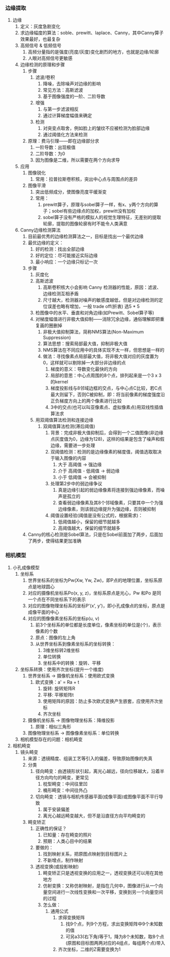 ### 边缘提取
1. 边缘
    1. 定义：灰度急剧变化
    2. 求边缘幅度的算法：soble、prewitt、laplace、Canny，其中Canny算子效果最好，也最复杂
    3. 高频信号 & 低频信号
        1. 高频分量指的是强度(亮度/灰度)变化剧烈的地方，也就是边缘/轮廓
        2. 人眼对高频信号更敏感
    4. 边缘检测的原理和步骤
        1. 步骤
            1. 滤波/卷积
                1. 降噪，去除噪声对边缘的影响
                2. 常见方法：高斯滤波
                3. 基于图像强度的一阶、二阶导数
            2. 增强
                1. 与第一步滤波相反
                2. 通过计算梯度幅值来确定
            3. 检测
                1. 对突变点取舍，例如脸上的皱纹不应被检测为脸部边缘
                2. 通过阈值化方法来检测
        2. 原理：费马引理——即在边缘部分求
            1. 一阶导数：出现极值
            2. 二阶导数：为0
            3. 因为图像是二维，所以需要在两个方向求导
    5. 应用
        1. 图像锐化
            1. 常用：拉普拉斯卷积核，突出中心点与周围点的差异
        2. 图像平滑
            1. 突出低频成分，使图像亮度平缓渐变
            2. 常用：
                1. prewitt算子，原理与sobel算子一样，有x、y两个方向的算子；sobel有些边缘点的加权，prewitt没有加权
                2. sobel算子没有严格的模拟人的视觉生理特征，无差别的提取轮廓，提取的图像轮廓有时不能令人类满意
    6. Canny边缘检测算法
        1. 目前最优秀的边缘检测算法之一，目标是找出一个最优边缘
        2. 最优边缘的定义：
            1. 好的检测：找出全部边缘
            2. 好的定位：尽可能接近实际边缘
            3. 最小响应：一个边缘只标记一次
        3. 步骤
            1. 灰度化
            2. 高斯滤波
                1. 高斯卷积核大小会影响 Canny 检测器的性能，原因：滤波、边缘检测互相矛盾
                2. 尺寸越大，检测器对噪声的敏感度越低，但是对边缘检测的定位误差也略有增加，一般 trade off(折衷) 选5 * 5
            3. 检图像中的水平、垂直和对角边缘(如Prewitt、Sobel算子等)
            4. 对梯度幅值进行非极大值抑制——消除冗余边缘，通俗理解即把重复画的圈删掉
                1. 非极大值抑制算法，简称NMS算法(Non-Maximum Suppression)
                2. 算法思想：搜索局部最大值，抑制非极大值
                3. NMS算法在不同应用中的具体实现不太一样，但思想是一样的
                4. 做法：寻找像素点局部最大值，将非极大值对应的灰度置为0，这样就可以剔除掉一大部分非边缘的点
                    1. 梯度的意义：导数变化最快的方向
                    2. 局部的意思：中心点周围的8个点，排列起来是一个3 x 3的kernel 
                    3. 梯度投影线与8邻域边框的交点，与中心点C比较，若C点最大则留下，否则C被抑制，即：将当前像素的梯度强度沿正负梯度方向上的两个像素进行比较
                    4. 3中的交点(也可以叫亚像素点、虚拟像素点)用双线性插值算法求
            5. 用双阈值算法检测和连接边缘
                1. 双阈值算法检测(滞后阈值)
                    1. 背景：完成非极大值抑制后，会得到一个二值图像(非边缘点灰度值为0，边缘为128)，这样的结果是包含了噪声和假边缘，需要进一步处理
                    2. 双阈值检测：检测的是边缘像素的梯度值，阈值选取取决于输入图像的内容
                        1. 大于 高阈值 -> 强边缘
                        2. 介于 高阈值 - 低阈值 -> 弱边缘
                        3. 小于 低阈值 -> 会被抑制
                    3. 处理第2步中的弱边缘争议
                        1. 真是边缘引起的弱边缘像素将连接到强边缘像素，而噪声是孤立的
                        2. 查看弱边缘像素及其8个邻域像素，只要其中一个为强边缘像素，则该弱边缘提升为强边缘，否则被抑制
                    4. 阈值设置经验(阈值是没有公式的，根据需求)：
                        1. 低阈值越小，保留的细节就越多
                        2. 高阈值越大，保留的细节就越多
        4. Canny的核心检测是Sobel算法，只是在Sobel前面加了两步，后面加了两步，使得结果更加准确
### 相机模型
1. 小孔成像模型
    1. 坐标系
        1. 世界坐标系的坐标为Pw(Xw, Yw, Zw)，即P点的地理位置，坐标系原点是地球圆心
        2. 对应的摄像机坐标系Po(x, y, z)，坐标系原点是光心，Pw 和Po 是同一个点在不同坐标系下的表示
        3. 对应的图像物理坐标系的坐标P'(x', y')，即小孔成像点的坐标，原点是成像平面的中心
        4. 对应的图像像素坐标系的坐标p(u, v)
            1. 前3个坐标系的单位都是长度单位，像素坐标的单位是(个)，表示像素的个数
            2. 原点：图像的左上角
            3. 从世界坐标系到像素坐标系的坐标转换：
                1. 3维坐标转2维坐标
                2. 单位转换
                3. 坐标系中的转换：旋转、平移
    2. 坐标系转换：使用齐次坐标(提升一个维度)
        1. 世界坐标系 -> 摄像机坐标系：使用欧式变换
            1. 欧式变换：a' = Ra + t
                1. 旋转: 旋转矩阵R
                2. 平移: 平移矩阵t
                3. 使用矩阵的原因：防止多次欧式变换产生嵌套，应使用齐次坐标
                4. 齐次坐标
        2. 摄像机坐标系 -> 图像物理坐标系：降维投影
            1. 原理：相似三角形
        3. 图像物理坐标系 -> 图像像素坐标系：单位转换
    3. 相机模型存在的问题：相机畸变
2. 相机畸变
    1. 镜头畸变
        1. 来源：透镜精度、组装工艺等引入的偏差，导致原始图像的失真
        2. 分类
            1. 径向畸变：由透镜形状引起，离光心越远，径向位移越大，沿着半径方向均匀的畸变，更常见
                1. 枕型畸变：中间往里凹
                2. 桶形畸变：中间往外凸
            2. 切向畸变：透镜与相机传感器平面(成像平面)或图像平面不平行导致
                1. 属于安装偏差
                2. 离光心越远畸变越大，但不是沿直径方向平均畸变的
        2. 畸变矫正
            1. 正确性的保证？
                1. 已知量：存在畸变的照片
                2. 预期：人类心目中的结果
            2. 要做的：
                1. 找到映射关系，把原图点映射到目标图片上
                2. 不新增点，制作映射
            3. 透视变换(或投影映射)
                1. 畸变矫正只是透视变换的应用之一，透视变换还可以用在其他地方
                2. 仿射变换：又称仿射映射，是指在几何中，图像进行从一个向量空间进行一次线性变换和一次平移，变换到另一个向量空间的过程
                3. 怎么做：
                    1. 通用公式
                        1. 求得变换矩阵
                            1. 找9个点，列9个方程，求出变换矩阵中9个未知数的值
                            2. 可另a33(右下角)等于1，降为8个未知数，取8个点(原图和目标图两两对应的4组点，每组两个点)带入
                        2. 齐次坐标，二维的Z需要变换为1

